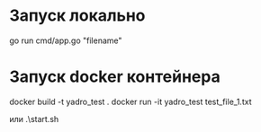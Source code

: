 # Запуск локально
go run cmd/app.go "filename"

# Запуск docker контейнера
docker build -t yadro_test .
docker run -it yadro_test test_file_1.txt

или .\start.sh